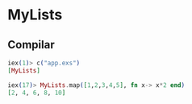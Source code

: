 # MyLists

## Compilar
```elixir
iex(1)> c("app.exs")
[MyLists]
```

```elixir
iex(17)> MyLists.map([1,2,3,4,5], fn x-> x*2 end)
[2, 4, 6, 8, 10]
 ```
